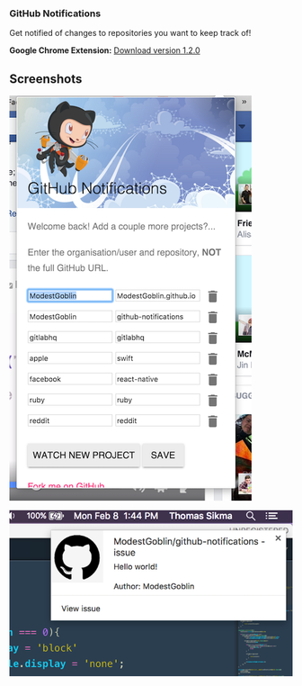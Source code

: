 ### GitHub Notifications

Get notified of changes to repositories you want to keep track of!

**Google Chrome Extension:** [Download version 1.2.0](https://chrome.google.com/webstore/detail/github-notifications/lahlghihdacfigfokfmhbebnphanbfdg)

## Screenshots

![](/images/screenshot.png)

![](/images/screenshot_2.png)